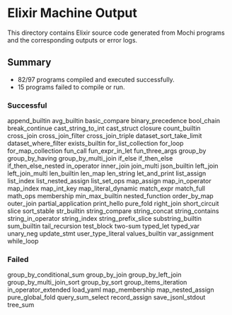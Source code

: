 # Elixir Machine Output

This directory contains Elixir source code generated from Mochi programs and the corresponding outputs or error logs.

## Summary

- 82/97 programs compiled and executed successfully.
- 15 programs failed to compile or run.

### Successful
append_builtin
avg_builtin
basic_compare
binary_precedence
bool_chain
break_continue
cast_string_to_int
cast_struct
closure
count_builtin
cross_join
cross_join_filter
cross_join_triple
dataset_sort_take_limit
dataset_where_filter
exists_builtin
for_list_collection
for_loop
for_map_collection
fun_call
fun_expr_in_let
fun_three_args
group_by
group_by_having
group_by_multi_join
if_else
if_then_else
if_then_else_nested
in_operator
inner_join
join_multi
json_builtin
left_join
left_join_multi
len_builtin
len_map
len_string
let_and_print
list_assign
list_index
list_nested_assign
list_set_ops
map_assign
map_in_operator
map_index
map_int_key
map_literal_dynamic
match_expr
match_full
math_ops
membership
min_max_builtin
nested_function
order_by_map
outer_join
partial_application
print_hello
pure_fold
right_join
short_circuit
slice
sort_stable
str_builtin
string_compare
string_concat
string_contains
string_in_operator
string_index
string_prefix_slice
substring_builtin
sum_builtin
tail_recursion
test_block
two-sum
typed_let
typed_var
unary_neg
update_stmt
user_type_literal
values_builtin
var_assignment
while_loop

### Failed
group_by_conditional_sum
group_by_join
group_by_left_join
group_by_multi_join_sort
group_by_sort
group_items_iteration
in_operator_extended
load_yaml
map_membership
map_nested_assign
pure_global_fold
query_sum_select
record_assign
save_jsonl_stdout
tree_sum
